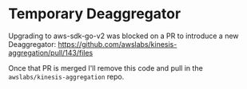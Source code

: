 # Temporary Deaggregator

Upgrading to aws-sdk-go-v2 was blocked on a PR to introduce a new Deaggregator:
https://github.com/awslabs/kinesis-aggregation/pull/143/files

Once that PR is merged I'll remove this code and pull in the `awslabs/kinesis-aggregation` repo.